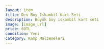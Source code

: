 ```yaml
---
layout: item
title: Dev Boy İskambil Kart Seti
description: Büyük boy iskambil kart seti
image: [image_url]
price: 60TL
condition: Yeni
category: Kamp Malzemeleri
---
```


